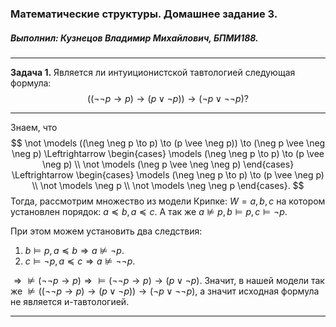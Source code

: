 ### Математические структуры. Домашнее задание 3.

##### Выполнил: Кузнецов Владимир Михайлович, БПМИ188.

---

**Задача 1.** Является ли интуиционистской тавтологией следующая формула:
$$
((\neg \neg p \to p) \to (p \vee \neg p)) \to (\neg p \vee \neg \neg p)?
$$

---

Знаем, что
$$
\not \models ((\neg \neg p \to p) \to (p \vee \neg p)) \to (\neg p \vee \neg \neg p)
\Leftrightarrow
\begin{cases}
	\models (\neg \neg p \to p) \to (p \vee \neg p) \\
	\not \models (\neg p \vee \neg \neg p)
\end{cases}
\Leftrightarrow
\begin{cases}
	\models (\neg \neg p \to p) \to (p \vee \neg p) \\
	\not \models \neg p \\
	\not \models \neg \neg p
\end{cases}.
$$
Тогда, рассмотрим множество из модели Крипке: $W = {a, b, c}$ на котором установлен порядок: $a \preceq b, a \preceq c$. А так же $a \not \models p, b \models p, c \models \neg p$.

При этом можем установить два следствия:

1. $b \models p, a \preceq b \Rightarrow a \not \models \neg p$.
2. $c \models \neg p, a \preceq c \Rightarrow a \not \models \neg \neg p$.

$\Rightarrow \not \models (\neg \neg p \to p) \Rightarrow \models (\neg \neg p \to p) \to (p \vee \neg p)$. Значит, в нашей модели так же $\not \models ((\neg \neg p \to p) \to (p \vee \neg p)) \to (\neg p \vee \neg \neg p)$, а значит исходная формула не является и-тавтологией.

---

